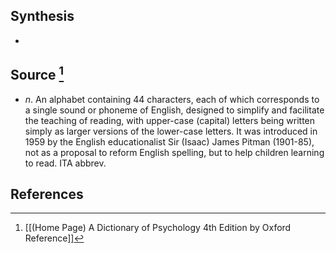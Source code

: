 ## Synthesis
- 
## Source [^1]
- $n$. An alphabet containing 44 characters, each of which corresponds to a single sound or phoneme of English, designed to simplify and facilitate the teaching of reading, with upper-case (capital) letters being written simply as larger versions of the lower-case letters. It was introduced in 1959 by the English educationalist Sir (Isaac) James Pitman (1901-85), not as a proposal to reform English spelling, but to help children learning to read. ITA abbrev.
## References

[^1]: [[(Home Page) A Dictionary of Psychology 4th Edition by Oxford Reference]]